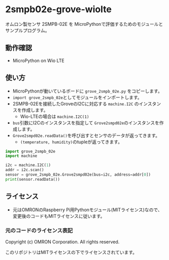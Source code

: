 # 2smpb02e-grove-wiolte
オムロン製センサ 2SMPB-02E を MicroPythonで評価するためのモジュールとサンプルプログラム。

## 動作確認
* MicroPython on Wio LTE

## 使い方

* MicroPythonが動いているボードに `grove_2smpb_02e.py` をコピーします。
* `import grove_2smpb_02e`としてモジュールをインポートします。
* 2SMPB-02Eを接続したGroveのI2Cに対応する `machine.I2C` のインスタンスを作成します。
    * Wio-LTEの場合は `machine.I2C(1)`
* `bus`引数にI2Cのインスタンスを指定して `Grove2smpd02e`のインスタンスを作成します。
* `Grove2smpd02e.readData()`を呼び出すとセンサのデータが返ってきます。
    * `(temperature, humidity)`のtupleが返ってきます。

```Python
import grove_2smpb_02e
import machine

i2c = machine.I2C(1)
addr = i2c.scan()
sensor = grove_2smpb_02e.Grove2smpd02e(bus=i2c, address=addr[0])
print(sensor.readData())
```

## ライセンス
* 元はOMRONのRaspberry Pi用Pythonモジュール(MITライセンス)なので、変更後のコードもMITライセンスに従います。

### 元のコードのライセンス表記
Copyright (c) OMRON Corporation. All rights reserved.

このリポジトリはMITライセンスの下でライセンスされています。

